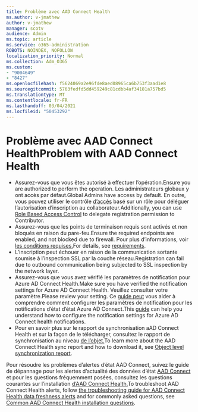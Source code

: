 ```yaml
---
title: Problème avec AAD Connect Health
ms.author: v-jmathew
author: v-jmathew
manager: scotv
audience: Admin
ms.topic: article
ms.service: o365-administration
ROBOTS: NOINDEX, NOFOLLOW
localization_priority: Normal
ms.collection: Adm_O365
ms.custom:
- "9004649"
- "8427"
ms.openlocfilehash: f5624069a2e96fde8aed08965ca6b753f3aad1e8
ms.sourcegitcommit: 5763fedfd5dd459249c81cdbb4af34181a757bd5
ms.translationtype: MT
ms.contentlocale: fr-FR
ms.lasthandoff: 03/04/2021
ms.locfileid: "50453292"
---
```

# <a name="problem-with-aad-connect-health"></a><span data-ttu-id="fb485-102">Problème avec AAD Connect Health</span><span class="sxs-lookup"><span data-stu-id="fb485-102">Problem with AAD Connect Health</span></span>

- <span data-ttu-id="fb485-103">Assurez-vous que vous êtes autorisé à effectuer l’opération.</span><span class="sxs-lookup"><span data-stu-id="fb485-103">Ensure you are authorized to perform the operation.</span></span> <span data-ttu-id="fb485-104">Les administrateurs globaux y ont accès par défaut.</span><span class="sxs-lookup"><span data-stu-id="fb485-104">Global Admins have access by default.</span></span> <span data-ttu-id="fb485-105">En outre, vous pouvez utiliser le contrôle [d’accès](https://docs.microsoft.com/azure/active-directory/connect-health/active-directory-aadconnect-health-operations) basé sur un rôle pour déléguer l’autorisation d’inscription au collaborateur.</span><span class="sxs-lookup"><span data-stu-id="fb485-105">Additionally, you can use [Role Based Access Control](https://docs.microsoft.com/azure/active-directory/connect-health/active-directory-aadconnect-health-operations) to delegate registration permission to Contributor.</span></span>
- <span data-ttu-id="fb485-106">Assurez-vous que les points de terminaison requis sont activés et non bloqués en raison du pare-feu.</span><span class="sxs-lookup"><span data-stu-id="fb485-106">Ensure the required endpoints are enabled, and not blocked due to firewall.</span></span> <span data-ttu-id="fb485-107">Pour plus d’informations, voir [les conditions requises.](https://docs.microsoft.com/azure/active-directory/hybrid/how-to-connect-health-agent-install)</span><span class="sxs-lookup"><span data-stu-id="fb485-107">For details, see [requirements](https://docs.microsoft.com/azure/active-directory/hybrid/how-to-connect-health-agent-install).</span></span>
- <span data-ttu-id="fb485-108">L’inscription peut échouer en raison de la communication sortante soumise à l’inspection SSL par la couche réseau.</span><span class="sxs-lookup"><span data-stu-id="fb485-108">Registration can fail due to outbound communication being subjected to SSL inspection by the network layer.</span></span>
- <span data-ttu-id="fb485-109">Assurez-vous que vous avez vérifié les paramètres de notification pour Azure AD Connect Health.</span><span class="sxs-lookup"><span data-stu-id="fb485-109">Make sure you have verified the notification settings for Azure AD Connect Health.</span></span> <span data-ttu-id="fb485-110">Veuillez consulter votre paramètre.</span><span class="sxs-lookup"><span data-stu-id="fb485-110">Please review your setting.</span></span> <span data-ttu-id="fb485-111">Ce [guide peut](https://docs.microsoft.com/azure/active-directory/hybrid/how-to-connect-health-operations) vous aider à comprendre comment configurer les paramètres de notification pour les notifications d’état d’état Azure AD Connect.</span><span class="sxs-lookup"><span data-stu-id="fb485-111">This [guide](https://docs.microsoft.com/azure/active-directory/hybrid/how-to-connect-health-operations) can help you understand how to configure the notification settings for Azure AD Connect health notifications.</span></span>
- <span data-ttu-id="fb485-112">Pour en savoir plus sur le rapport de synchronisation aAD Connect Health et sur la façon de le télécharger, consultez le rapport de synchronisation au niveau [de l’objet.](https://docs.microsoft.com/azure/active-directory/hybrid/how-to-connect-health-sync)</span><span class="sxs-lookup"><span data-stu-id="fb485-112">To learn more about the AAD Connect Health sync report and how to download it, see [Object level synchronization report](https://docs.microsoft.com/azure/active-directory/hybrid/how-to-connect-health-sync).</span></span>

<span data-ttu-id="fb485-113">Pour résoudre les problèmes d’alertes d’état AAD Connect, suivez le guide de dépannage pour les alertes d’actualité des données d’état [AAD Connect](https://docs.microsoft.com/azure/active-directory/hybrid/how-to-connect-health-data-freshness) et pour les questions fréquemment posées, consultez les questions courantes sur l’installation [d’AAD Connect Health.](https://docs.microsoft.com/azure/active-directory/hybrid/reference-connect-health-faq)</span><span class="sxs-lookup"><span data-stu-id="fb485-113">To troubleshoot AAD Connect Health alerts, follow [the troubleshooting guide for AAD Connect Health data freshness alerts](https://docs.microsoft.com/azure/active-directory/hybrid/how-to-connect-health-data-freshness) and for commonly asked questions, see [Common AAD Connect Health installation questions](https://docs.microsoft.com/azure/active-directory/hybrid/reference-connect-health-faq).</span></span>
